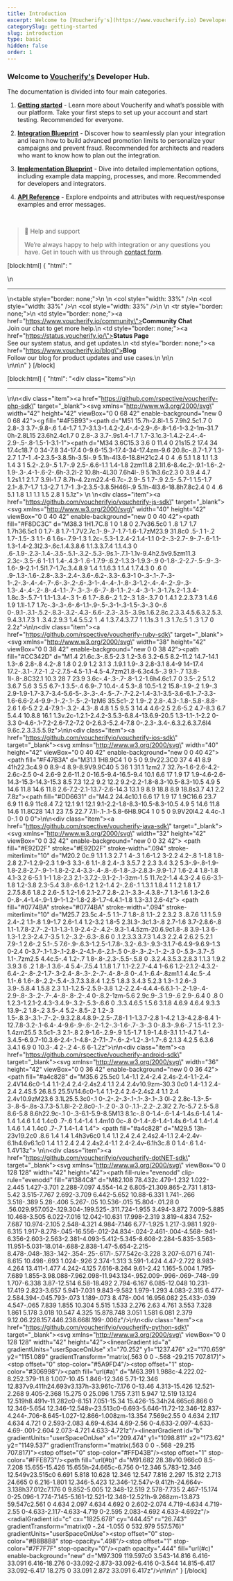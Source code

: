 ```yaml
---
title: Introduction
excerpt: Welcome to [Voucherify's](https://www.voucherify.io) Developer Hub.
categorySlug: getting-started
slug: introduction
type: basic
hidden: false
order: 1
---
```


### Welcome to [Voucherify's](https://www.voucherify.io/) Developer Hub.

The documentation is divided into four main categories.

1. **[Getting started](doc:welcome-to-voucherify)** - Learn more about Voucherify and what’s possible with our platform. Take your first steps to set up your account and start testing. Recommended for everyone.

2. **[Integration Blueprint](doc:integration-overview)** - Discover how to seamlessly plan your integration and learn how to build advanced promotion limits to personalize your campaigns and prevent fraud. Recommended for architects and readers who want to know how to plan out the integration.

3. **[Implementation Blueprint](doc:welcome)** - Dive into detailed implementation options, including example data mapping, processes, and more. Recommended for developers and integrators.

4. **[API Reference](doc:api-reference)** - Explore endpoints and attributes with request/response examples and error messages.

&nbsp;
&nbsp;

> 📘 Help and support
>
> We’re always happy to help with integration or any questions you have. Get in touch with us through [contact form](https://www.voucherify.io/contact-support).

<!-- <div>
  <hr>
<table style="border: none;">
  <colgroup>
    <col style="width: 33%" />
    <col style="width: 33%" />
    <col style="width: 33%" />
  </colgroup>
  <tr style="border: none;">
    <td style="border: none;"><a href="https://www.voucherify.io/community"><strong>Community Chat</strong></a><br>Join our chat to get more help.</td>
    <td style="border: none;"><a href="https://status.voucherify.io/"><strong>Status Page</strong></a><br>See our system status, and get updates.</td>
    <td style="border: none;"><a href="https://www.voucherify.io/blog"><strong>Blog</strong></a><br>Follow our blog for product updates and use cases.</td>
  </tr>
</table>
</div>

[![Voucherify PHP SDK](../../svg/php.svg)](https://github.com/rspective/voucherify-php-sdk)&nbsp;&nbsp;&nbsp;&nbsp;
[![Voucherify JavaScript SDK](../../svg/javascript.svg)](https://github.com/rspective/voucherify.js)&nbsp;&nbsp;&nbsp;&nbsp;
[![Voucherify Ruby SDK](../../svg/ruby.svg)](https://github.com/rspective/voucherify-ruby-sdk)&nbsp;&nbsp;&nbsp;&nbsp;
[![Voucherify Swift SDK](../../svg/ios.svg)](https://github.com/voucherifyio/voucherify-ios-sdk)&nbsp;&nbsp;&nbsp;&nbsp;
[![Voucherify Java SDK](../../svg/java.svg)](https://github.com/rspective/voucherify-java-sdk)&nbsp;&nbsp;&nbsp;&nbsp;
[![Voucherify Android SDK](../../svg/android.svg)](https://github.com/rspective/voucherify-android-sdk)&nbsp;&nbsp;&nbsp;&nbsp;
[![Voucherify .NET Framework SDK](../../svg/dotNet.svg)](https://github.com/voucherifyio/voucherify-dotNET-sdk)&nbsp;&nbsp;&nbsp;&nbsp;
[![Voucherify Python SDK](../../svg/python.svg)](https://github.com/voucherifyio/voucherify-python-sdk) -->

[block:html]
{
  "html": "<div>\n  <hr/>\n<table style=\"border: none;\">\n  <colgroup>\n    <col style=\"width: 33%\" />\n    <col style=\"width: 33%\" />\n    <col style=\"width: 33%\" />\n  </colgroup>\n  <tr style=\"border: none;\">\n    <td style=\"border: none;\"><a href=\"https://www.voucherify.io/community\"><strong>Community Chat</strong></a><br>Join our chat to get more help.</td>\n    <td style=\"border: none;\"><a href=\"https://status.voucherify.io/\"><strong>Status Page</strong></a><br>See our system status, and get updates.</td>\n    <td style=\"border: none;\"><a href=\"https://www.voucherify.io/blog\"><strong>Blog</strong></a><br>Follow our blog for product updates and use cases.</td>\n  </tr>\n</table>\n</div>\n\n<style>\n  \n</style>\n"
}
[/block]

[block:html]
{
  "html": "<div class=\"items\">\n  <hr/>\n\n<div class=\"item\"><a href=\"https://github.com/rspective/voucherify-php-sdk\" target=\"_blank\"><svg xmlns=\"http://www.w3.org/2000/svg\" width=\"42\" height=\"42\" viewBox=\"0 0 68 42\" enable-background=\"new 0 0 68 42\"><g fill=\"#4F5B93\"><path d=\"M51 15.7h-2.8l-1.5 7.9h2.5c1.7 0 2.8-.3 3.7-.9.8-.6 1.4-1.7 1.7-3.1.3-1.4.2-2.4-.4-2.9-.6-.8-1.6-1-3.2-1m-31.7 0h-2.8L15 23.6h2.4c1.7 0 2.8-.3 3.7-.9s1.4-1.7 1.7-3.1c.3-1.4.2-2.4-.4-2.9-.5-.8-1.5-1-3.1-1\"></path><path d=\"M34 3.6C15.3 3.6 0 11.4 0 21s15.2 17.4 34 17.4c18.7 0 34-7.8 34-17.4 0-9.6-15.3-17.4-34-17.4zm-9.6 20.8c-.8.7-1.7 1.3-2.7 1.7-1 .4-2.3.5-3.8.5h-3.5l-.9 5.1h-4l3.6-18.8H21c2.4 0 4 .6 5.1 1.8 1.1 1.3 1.4 3 1 5.2-.2.9-.5 1.7-.9 2.5-.6.6-1.1 1.4-1.8 2zm11.8 2.1l1.6-8.4c.2-.9.1-1.6-.2-1.9-.3-.4-1-.6-2-.6h-3.2l-2 10.8h-4L30 7.6h4l-.9 5.1h3.6c2.3 0 3.9.4 4.7 1.2s1.1 2.1.7 3.9l-1.7 8.7h-4.2zm22.4-6.7c-.2.9-.5 1.7-.9 2.5-.5.7-1 1.5-1.7 2.1-.8.7-1.7 1.3-2.7 1.7-1 .3-2.3.5-3.8.5H46l-.9 5.1h-4l3.6-18.8h7.8c2.4 0 4 .6 5.1 1.8 1.1 1.1 1.5 2.8 1 5.1z\"></path></g></svg></a></div>  \n  \n<div class=\"item\"><a href=\"https://github.com/voucherifyio/voucherify-js-sdk\" target=\"_blank\"><svg xmlns=\"http://www.w3.org/2000/svg\" width=\"40\" height=\"42\" viewBox=\"0 0 40 42\" enable-background=\"new 0 0 40 42\"><path fill=\"#F8DC3C\" d=\"M38.3 1H1.7C.8 1 0 1.8 0 2.7v36.5c0 1 .8 1.7 1.7 1.7h36.5c1 0 1.7-.8 1.7-1.7V2.7c.1-.9-.7-1.7-1.6-1.7zM23.9 31.8c0 .5-.1 1-.2 1.7-.1.5-.3 1.1-.6 1.6s-.7.9-1.3 1.2c-.5.3-1.2.4-2.1.4-1.1 0-2-.3-2.7-.9-.7-.6-1.1-1.3-1.4-2.3l2.3-.6c.1.4.3.8.6 1.1.3.3.7.4 1.1.4.3 0 .6-.1.9-.2.3-.1.4-.3.5-.5.1-.3.2-.5.3-.9s.1-.7.1-1.1v-9.4h2.5v9.5zm11.3 2.3c-.3.5-.6 1-1.1 1.4-.4.3-1 .6-1.7.9-.6.2-1.3.3-1.9.3-.9 0-1.8-.2-2.7-.5-.9-.3-1.6-.9-2.1-1.5l1.7-1.7c.3.4.8.9 1.4 1.1.6.3 1.1.4 1.7.4.3 0 .6 0 .9-.1.3-.1.6-.2.8-.3.3-.2.4-.3.6-.6.2-.3.3-.6.3-1 0-.3-.1-.7-.3-1-.2-.3-.4-.4-.7-.6-.3-.2-.6-.3-1-.4-.4-.1-.8-.3-1.2-.4-.4-.2-.9-.3-1.3-.4-.4-.2-.8-.4-1.1-.7-.3-.3-.6-.7-.8-1.1-.2-.4-.3-1-.3-1.7s.2-1.3.4-1.8c.3-.5.7-1 1.1-1.3.4-.3 1-.6 1.7-.8.6-.2 1.2-.3 1.8-.3.7 0 1.4.1 2.2.3.7.3 1.4.6 1.9 1.1l-1.7 1.7c-.3-.3-.6-.6-1.1-.9-.5-.3-1-.3-1.5-.3-.3 0-.6 0-.9.1-.3.1-.5.2-.8.3-.3.2-.4.3-.6.6-.2.3-.3.5-.3.9s.1.6.2.8c.2.3.3.4.5.6.3.2.5.3.9.4.3.1.7.3 1 .3.4.2.9.3 1.4.5.5.2 1 .4 1.3.7.4.3.7.7 1 1.1s.3 1 .3 1.7c.5 1 .3 1.7 0 2.2z\"></path></svg></a></div>\n\n<div class=\"item\"><a href=\"https://github.com/rspective/voucherify-ruby-sdk\" target=\"_blank\"><svg xmlns=\"http://www.w3.org/2000/svg\" width=\"38\" height=\"42\" viewBox=\"0 0 38 42\" enable-background=\"new 0 0 38 42\"><path fill=\"#CC342D\" d=\"M1.4 21.6c.3-.8.5-2.3 1.2-3.6 3.2-6.5 8.2-11.2 14.7-14.1 1.3-.6 2.8-.8 4.2-.8 1.8 0 2.9 1.2 3.1 3 .1.9.1 1.9-.3 2.8-3.1 8.4-9 14-17.4 17.2-.3.1-.7.2-1 .2-2.7.5-4.5-1.1-4.5-4.7zm21.8-6.3c4.5-.3 9.1-.7 13.8-1l-.8-.8C32.1 10.3 28 7 23.9 3.6c-.4-.3-.7-.8-1.2-1.6h4.6c1.7 0 3.5-.2 5.1.2 3.6.7 5.6 3 5.5 6.7-.1 3.5-.4 6.9-.7 10.4-.4 5.3-.8 10.5-1.2 15.8-.1.9-.2 1.9-.3 2.9-1.9-1.7-3.7-3.4-5.6-5-.3-.3-.4-.5-.7-.7-2.2-1.4-3.1-3.5-3.6-6.1-.7-3.3-1.6-6.6-2.4-9.9-.1-.2-.1-.5-.2-1zM6 35.5c1-.2 1.9-.2 2.8-.4.3-.1.8-.5.8-.8.8-2.6 1.6-5.2 2.4-7.9.1-.3.2-.4.3-.8 4.8 1.5 9.5 3 14.4 4.6-2.5 2.6-5.2 4.7-8.3 6.7 5.4.4 10.8.8 16.1 1.3v.2c-1.2.1-2.4.2-3.5.3-6.8.4-13.6.9-20.5 1.3-1.1-.1-2.2 0-3.3 0-4.6-.1-7.2-2.6-7.2-7.2 0-2.6.3-5.2.4-7.8 0-.2.3-.3.4-.6.3.2.6.3.7.6l4 9.6c.2.3.3.5.5.9z\"></path></svg></a></div>\n\n<div class=\"item\"><a href=\"https://github.com/voucherifyio/voucherify-ios-sdk\" target=\"_blank\"><svg xmlns=\"http://www.w3.org/2000/svg\" width=\"40\" height=\"42\" viewBox=\"0 0 40 42\" enable-background=\"new 0 0 40 42\"><path fill=\"#F47B3A\" d=\"M31.1 1H8.9C4 1 0 5 0 9.9v22.3C0 37 4 41 8.9 41h22.3c4.9 0 8.9-4 8.9-8.9V9.9C40 5 36 1 31.1 1zm2.7 32.7s-1.6-2.6-4.2-2.6c-2.5 0-4 2.6-9 2.6-11.2 0-16.5-9.4-16.5-9.4 10.1 6.6 17 1.9 17 1.9-4.6-2.6-14.3-15.3-14.3-15.3 8.5 7.3 12.2 9.2 12.2 9.2-2.2-1.8-8.3-10.5-8.3-10.5 4.9 5 14.6 11.8 14.6 11.8 2.6-7.2-2.1-13.7-2.6-14.3 13.1 9 8.9 18.8 8.9 18.8s3.7 4.1 2.2 7.8z\"></path><path fill=\"#DD6631\" d=\"M4.2 24.4c10.1 6.6 17 1.9 17 1.9C16.6 23.7 6.9 11 6.9 11c8.4 7.2 12.1 9.1 12.1 9.1-2.2-1.8-8.3-10.5-8.3-10.5 4.9 5 14.6 11.8 14.6 11.8C28 14.1 23 7.5 22.7 7.1l-.1-.1-5.8-6H8.9C4 1 0 5 0 9.9V20l4.2 4.4c-.1 0-.1 0 0 0\"></path></svg></a></div>\n\n<div class=\"item\"><a href=\"https://github.com/rspective/voucherify-java-sdk\" target=\"_blank\"><svg xmlns=\"http://www.w3.org/2000/svg\" width=\"32\" height=\"42\" viewBox=\"0 0 32 42\" enable-background=\"new 0 0 32 42\"> <path fill=\"#E92D2F\" stroke=\"#E92D2F\" stroke-width=\".094\" stroke-miterlimit=\"10\" d=\"M20.2 0c.9 1.1 1.3 2.7 1 4-.3 1.6-1.2 3-2.2 4.2-.8 1-1.8 1.8-2.8 2.7-1.2.9-2.3 1.9-3 3.3-.6 1.1-.8 2.4-.3 3.5.7 2 2.3 3.4 3.2 5.3-.9-.8-1.9-1.8-2.8-2.7-.9-1-1.8-2-2.4-3.3-.4-.8-.6-1.8-.3-2.8.3-.9.9-1.7 1.6-2.4 1.8-1.8 4.1-3.2 6-5.1 1-1 1.8-2.3 2.1-3.7.2-.9.1-2-.1-3zm-1.5 11.7c2-1.4 4.3-2.4 6.6-3.1-1.8 1.2-3.8 2.3-5.4 3.8-.6.6-1.2 1.2-1.4 2-.2.6-.1 1.3.1 1.8.4 1 1.2 1.8 1.7 2.7.5.8.6 1.8.2 2.6-.5 1.2-1.6 2.1-2.7 2.8-.2.1-.3.3-.4.3.8-.7 1.3-1.6 1.3-2.6 0-.8-.4-1.4-.9-1.9-1-1.2-1.8-2.8-1.7-4.4.1-1.8 1.3-3.1 2.6-4z\"></path> <path fill=\"#0774BA\" stroke=\"#0774BA\" stroke-width=\".094\" stroke-miterlimit=\"10\" d=\"M25.7 23.5c.4-.5 1.1-.7 1.8-.8 1.1-.2 2.3.2 3 .8.7.6 1.1 1.5.9 2.4-.2 1.1-.8 1.9-1.7 2.6-1.4 1.2-3.2 1.8-5 2.3l.3-.3c1.3-.8 2.7-1.6 3.7-2.8.6-.8 1.1-1.7.8-2.7-.2-1.1-1.3-1.9-2.4-2-.4.2-.9.3-1.4.5zm-20.6.9c1.8-.8 3.9-1.3 6-1.3-1.2.3-2.4.7-3.5 1.2-.3.2-.6.3-.8.6 0 .1.2.3.3.3.7.3 1.4.3 2.2.4 2.6.2 5.2.1 7.9-.1 2.6-.2 5.1-.5 7.6-.9-.6.3-1.2.5-1.7.8-.3.2-.6.3-.9.3-3.1.7-6.4.9-9.6.9-1.3 0-2.4 0-3.7-.1-1.3-.1-2.8-.2-4.1-.6-.2.1-.5 0-.8-.3-.2-.1-.2-.3 0-.5.3-.3.7-.5 1.1-.7zm2.5 4.4c.5-.4 1.2-.7 1.8-.8-.2.3-.5.5-.5.8 0 .3.2.4.3.5.3.2.8.3 1.1.3 1.9.2 3.9.3 6 .2 1.8-.1 3.6-.4 5.4-.7.5.4 1.1.8 1.7 1.1-2.2.7-4.4 1-6.6 1.2-2.1.2-4.3.2-6.4-.2-.8-.2-1.7-.3-2.4-.8-.3-.2-.7-.4-.8-.8 0-.4.1-.6.4-.8zm1.1 4.4c.5-.4 1.1-.6 1.6-.8-.2.2-.5.4-.3.7.3.3.8.4 1.2.5 1.8.3 3.4.3 5.2.3 1.3-.1 2.6-.3 3.9-.5.8.4 1.5.8 2.3 1.1-1.2.5-2.5.9-3.8 1.2-2.2.4-4.4.4-6.6.1-1-.2-1.9-.4-2.9-.8-.3-.2-.7-.4-.8-.8-.2-.4 0-.8.2-1zm-5.6 2.9c.9-.3 1.9-.6 2.9-.6.4 0 .8 0 1.2.3-1.2.1-2.4.3-3.4.9-.3.2-.5.3-.6.6 0 .3.3.4.6.5 1.5.6 3.1.8 4.6.9 4.6.4 9.3.3 13.9-.2 1.8-.2 3.5-.4 5.2-.8.5-.2 1.2-.3 1.5-.8.3-.3.1-.7-.2-.9.3.2.8.4.8.9-.2.5-.7.8-1 1-1.3.7-2.8 1-4.2 1.3-4.2.8-8.4 1-12.7.8-3.2-.1-6.4-.4-9.6-.9-.6-.2-1.2-.3-1.6-.7-.3-.3 0-.8.3-.9.6-.7 1.5-1.1 2.3-1.4zm25.5 3.5c1-.3 2.1-.8 2.9-1.6-.2.9-.9 1.5-1.7 1.9-1.4.8-3.1 1.1-4.7 1.4-3.4.5-6.9.7-10.3.6-2.4-.1-4.8-.2-7.1-.7-.6-.2-1.2-.3-1.7-.6 2.1.3 4.2.5 6.3.6 3.4.1 6.9 0 10.3-.4 2-.2 4-.6 6-1.2z\"></path></svg></a></div>\n\n<div class=\"item\"><a href=\"https://github.com/rspective/voucherify-android-sdk\" target=\"_blank\"><svg xmlns=\"http://www.w3.org/2000/svg\" width=\"36\" height=\"42\" viewBox=\"0 0 36 42\" enable-background=\"new 0 0 36 42\"> <path fill=\"#a4c828\" d=\"M35.6 25.5c0 1.4-1.1 2.4-2.4 2.4s-2.4-1.1-2.4-2.4V14.6c0-1.4 1.1-2.4 2.4-2.4s2.4 1.1 2.4 2.4v10.9zm-30.3 0c0 1.4-1.1 2.4-2.4 2.4S.5 26.8.5 25.5V14.6c0-1.4 1.1-2.4 2.4-2.4s2.4 1.1 2.4 2.4v10.9zM23.6 3.1L25.5.3c0-.1 0-.2-.2-.3-.1-.1-.3-.1-.3 0l-2 2.8c-1.3-.5-3-.8-5-.8s-3.7.3-5.1.8l-2-2.8c0-.1-.2 0-.3 0-.1.1-.2.2-.2.3l2 2.7c-5.7 2.5-5.8 8.6-5.8 8.6h22.9c-.1 0-.3-6.1-5.9-8.5M13 8.1c-.8 0-1.4-.6-1.4-1.4s.6-1.4 1.4-1.4 1.4.6 1.4 1.4c0 .7-.6 1.4-1.4 1.4m10 0c-.8 0-1.4-.6-1.4-1.4s.6-1.4 1.4-1.4 1.4.6 1.4 1.4c0 .7-.7 1.4-1.4 1.4\"></path> <path fill=\"#a4c828\" d=\"M29.5 13h-23v19.2c0 .8.6 1.4 1.4 1.4h3v6c0 1.4 1.1 2.4 2.4 2.4s2.4-1.1 2.4-2.4v-6.1h4.6v6.1c0 1.4 1.1 2.4 2.4 2.4s2.4-1.1 2.4-2.4v-6.1h3c.8 0 1.4-.6 1.4-1.4V13z\"></path> </svg></a></div>\n\n<div class=\"item\"><a href=\"https://github.com/voucherifyio/voucherify-dotNET-sdk\" target=\"_blank\"><svg xmlns=\"http://www.w3.org/2000/svg\" viewBox=\"0 0 128 128\" width=\"42\" height=\"42\"><path fill-rule=\"evenodd\" clip-rule=\"evenodd\" fill=\"#1384C8\" d=\"M82.108 78.432c.479-1.232 1.022-2.445 1.427-3.701 2.288-7.097 4.554-14.2 6.805-21.309.865-2.731 1.813-5.42 3.515-7.767 2.692-3.709 6.442-5.652 10.88-6.331 1.741-.266 3.518-.389 5.28-.406 5.267-.05 10.536-.015 15.804-.01.28 0 .56.029.957.052-.129.304-.199.525-.311.724-1.955 3.494-3.872 7.009-5.885 10.468-3.505 6.022-7.016 12.042-10.631 17.998-2.319 3.819-4.834 7.52-7.687 10.974-2.105 2.548-4.321 4.984-7.146 6.77-1.925 1.217-3.981 1.929-6.315 1.917-8.278-.045-16.556-.012-24.834-.024-2.461-.004-4.568-.941-6.356-2.603-2.563-2.381-4.093-5.412-5.345-8.608-2.284-5.835-3.563-11.951-5.031-18.014-.688-2.838-1.47-5.654-2.215-8.478-.048-.183-.142-.354-.25-.617l-.577.542c-3.228 3.207-6.071 6.741-8.615 10.498-.693 1.024-.926 2.374-1.313 3.591-1.424 4.47-2.722 8.983-4.264 13.411-1.477 4.242-4.125 7.616-8.264 9.61-2.42 1.165-5.004 1.795-7.689 1.855-3.98.088-7.962.098-11.943.134-.952.009-.996-.069-.748-.99 1.707-6.338 3.87-12.514 6.58-18.492 2.794-6.167 6.085-12.048 10.231-17.419 2.823-3.657 5.941-7.031 9.843-9.582 1.979-1.293 4.083-2.315 6.477-2.584.394-.045.793-.073 1.189-.073 8.478-.004 16.956.082 25.433-.039 4.547-.065 7.839 1.855 10.304 5.515 1.533 2.276 2.63 4.761 3.553 7.328 1.861 5.178 3.018 10.547 4.325 15.878.748 3.051 1.581 6.081 2.379 9.12.06.228.157.446.238.668l.199-.006z\"/></svg></a></div>\n\n<div class=\"item\"><a href=\"https://github.com/voucherifyio/voucherify-python-sdk\" target=\"_blank\"><svg xmlns=\"http://www.w3.org/2000/svg\" viewBox=\"0 0 128 128\" width=\"42\" height=\"42\"><linearGradient id=\"a\" gradientUnits=\"userSpaceOnUse\" x1=\"70.252\" y1=\"1237.476\" x2=\"170.659\" y2=\"1151.089\" gradientTransform=\"matrix(.563 0 0 -.568 -29.215 707.817)\"><stop offset=\"0\" stop-color=\"#5A9FD4\"/><stop offset=\"1\" stop-color=\"#306998\"/></linearGradient><path fill=\"url(#a)\" d=\"M63.391 1.988c-4.222.02-8.252.379-11.8 1.007-10.45 1.846-12.346 5.71-12.346 12.837v9.411h24.693v3.137h-33.961c-7.176 0-13.46 4.313-15.426 12.521-2.268 9.405-2.368 15.275 0 25.096 1.755 7.311 5.947 12.519 13.124 12.519h8.491v-11.282c0-8.151 7.051-15.34 15.426-15.34h24.665c6.866 0 12.346-5.654 12.346-12.548v-23.513c0-6.693-5.646-11.72-12.346-12.837-4.244-.706-8.645-1.027-12.866-1.008zm-13.354 7.569c2.55 0 4.634 2.117 4.634 4.721 0 2.593-2.083 4.69-4.634 4.69-2.56 0-4.633-2.097-4.633-4.69-.001-2.604 2.073-4.721 4.633-4.721z\"/><linearGradient id=\"b\" gradientUnits=\"userSpaceOnUse\" x1=\"209.474\" y1=\"1098.811\" x2=\"173.62\" y2=\"1149.537\" gradientTransform=\"matrix(.563 0 0 -.568 -29.215 707.817)\"><stop offset=\"0\" stop-color=\"#FFD43B\"/><stop offset=\"1\" stop-color=\"#FFE873\"/></linearGradient><path fill=\"url(#b)\" d=\"M91.682 28.38v10.966c0 8.5-7.208 15.655-15.426 15.655h-24.665c-6.756 0-12.346 5.783-12.346 12.549v23.515c0 6.691 5.818 10.628 12.346 12.547 7.816 2.297 15.312 2.713 24.665 0 6.216-1.801 12.346-5.423 12.346-12.547v-9.412h-24.664v-3.138h37.012c7.176 0 9.852-5.005 12.348-12.519 2.578-7.735 2.467-15.174 0-25.096-1.774-7.145-5.161-12.521-12.348-12.521h-9.268zm-13.873 59.547c2.561 0 4.634 2.097 4.634 4.692 0 2.602-2.074 4.719-4.634 4.719-2.55 0-4.633-2.117-4.633-4.719 0-2.595 2.083-4.692 4.633-4.692z\"/><radialGradient id=\"c\" cx=\"1825.678\" cy=\"444.45\" r=\"26.743\" gradientTransform=\"matrix(0 -.24 -1.055 0 532.979 557.576)\" gradientUnits=\"userSpaceOnUse\"><stop offset=\"0\" stop-color=\"#B8B8B8\" stop-opacity=\".498\"/><stop offset=\"1\" stop-color=\"#7F7F7F\" stop-opacity=\"0\"/></radialGradient><path opacity=\".444\" fill=\"url(#c)\" enable-background=\"new\" d=\"M97.309 119.597c0 3.543-14.816 6.416-33.091 6.416-18.276 0-33.092-2.873-33.092-6.416 0-3.544 14.815-6.417 33.092-6.417 18.275 0 33.091 2.872 33.091 6.417z\"/></svg></a></div>\n</div>\n\n<style>\n.items\n{\n    display: table;\n    width: 100%;\n}\n.item\n{\n    display:table-cell;\n}\n</style>"
}
[/block]
